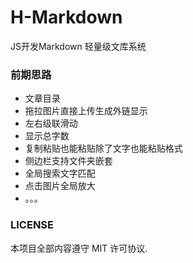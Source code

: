 # H-Markdown
JS开发Markdown 轻量级文库系统

### 前期思路
* 文章目录
* 拖拉图片直接上传生成外链显示
* 左右级联滑动
* 显示总字数
* 复制粘贴也能粘贴除了文字也能粘贴格式
* 侧边栏支持文件夹嵌套
* 全局搜索文字匹配
* 点击图片全局放大
* 。。。

### LICENSE

本项目全部内容遵守 MIT 许可协议.
